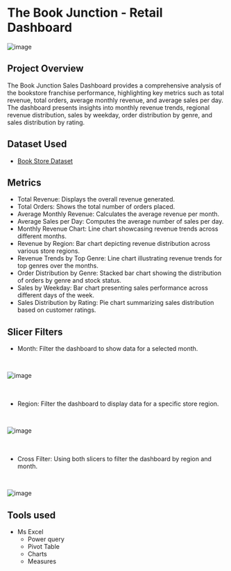 # The Book Junction - Retail Dashboard

![image](https://github.com/user-attachments/assets/b60c12e9-8015-43bd-8f90-9b02f5160094)

## Project Overview

The Book Junction Sales Dashboard provides a comprehensive analysis of the bookstore franchise performance, highlighting key metrics such as total revenue, total orders, average monthly revenue, and average sales per day. The dashboard presents insights into monthly revenue trends, regional revenue distribution, sales by weekday, order distribution by genre, and sales distribution by rating.

## Dataset Used

- [Book Store Dataset](https://www.kaggle.com/datasets/sbonelondhlazi/bookstore-dataset)

## Metrics  

- Total Revenue: Displays the overall revenue generated.
- Total Orders: Shows the total number of orders placed.
- Average Monthly Revenue: Calculates the average revenue per month.
- Average Sales per Day: Computes the average number of sales per day.
- Monthly Revenue Chart: Line chart showcasing revenue trends across different months.
- Revenue by Region: Bar chart depicting revenue distribution across various store regions.
- Revenue Trends by Top Genre: Line chart illustrating revenue trends for top genres over the months.
- Order Distribution by Genre: Stacked bar chart showing the distribution of orders by genre and stock status.
- Sales by Weekday: Bar chart presenting sales performance across different days of the week.
-  Sales Distribution by Rating: Pie chart summarizing sales distribution based on customer ratings.

## Slicer Filters 

- Month: Filter the dashboard to show data for a selected month.
<br>

![image](https://github.com/user-attachments/assets/bfd6ec65-25a1-441e-81da-7eb7bc943fc7)
<br>
<br>
<br>

- Region: Filter the dashboard to display data for a specific store region.
<br>

![image](https://github.com/user-attachments/assets/627b6081-9b07-47a9-b354-761ac6846c7e)
<br>
<br>
<br>

- Cross Filter: Using both slicers to filter the dashboard by region and month.
<br>

![image](https://github.com/user-attachments/assets/b26c7774-e8f1-4c7a-98a7-c6dd9f8326fd)

## Tools used 

- Ms Excel
  - Power query
  - Pivot Table
  - Charts
  - Measures


